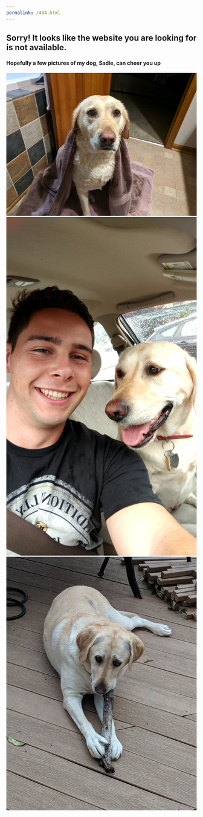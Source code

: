 ```yaml
---
permalink: /404.html
---
```

<h2> Sorry! It looks like the website you are looking for is not available. </h2>

<h4> Hopefully a few pictures of my dog, Sadie, can cheer you up </h4>

<img src="figs/Sadie_Bath.jpg" alt="Sadie fresh out of a bath">
<img src="figs/Sadie_Driving.jpg" alt="Sadie and I for the last drive in my first car">
<img src="figs/Sadie_Stick.jpg" alt="Sadie chewing on a stick">
